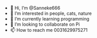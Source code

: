 - 👋 Hi, I’m @Sanneke666
- 👀 I’m interested in people, cats, nature
- 🌱 I’m currently learning programming
- 💞️ I’m looking to collaborate on Pi
- 📫 How to reach me 0031629975271

<!---
Sanneke666/Sanneke666 is a ✨ special ✨ repository because its `README.md` (this file) appears on your GitHub profile.
You can click the Preview link to take a look at your changes.
--->
